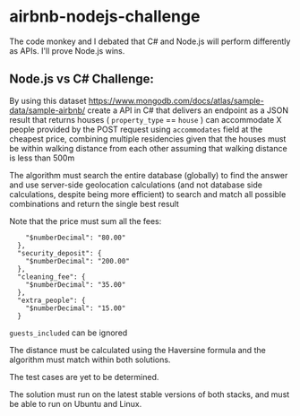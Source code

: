 # airbnb-nodejs-challenge
The code monkey and I debated that C# and Node.js will perform differently as APIs. I'll prove Node.js wins.

## Node.js vs C# Challenge:

By using this dataset https://www.mongodb.com/docs/atlas/sample-data/sample-airbnb/
create a API in C# that delivers an endpoint as a JSON result
that returns houses ( `property_type` == `house` ) 
can accommodate X people provided by the POST request
using `accommodates` field
at the cheapest price, combining multiple residencies
given that the houses must be within walking distance from each other
assuming that walking distance is less than 500m

The algorithm must search the entire database (globally) to find the answer
and use server-side geolocation calculations (and not database side calculations, despite being more efficient)
to search and match all possible combinations and return the single best result

Note that the price must sum all the fees:
```"price": {
    "$numberDecimal": "80.00"
  },
  "security_deposit": {
    "$numberDecimal": "200.00"
  },
  "cleaning_fee": {
    "$numberDecimal": "35.00"
  },
  "extra_people": {
    "$numberDecimal": "15.00"
  }
```

`guests_included` can be ignored

The distance must be calculated using the Haversine formula
and the algorithm must match within both solutions.

The test cases are yet to be determined.

The solution must run on the latest stable versions of both stacks, and must be able to run on Ubuntu and Linux.